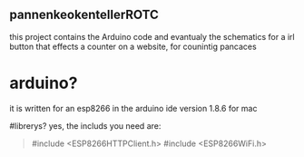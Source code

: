 ## pannenkeokentellerROTC
this project contains the Arduino code and evantualy the schematics for a irl button that effects a counter on a website, for counintig pancaces

# arduino?
it is written for an esp8266 in the arduino ide version 1.8.6 for mac

#librerys?
yes, the includs you need are:
>#include <ESP8266HTTPClient.h>
>#include <ESP8266WiFi.h>
